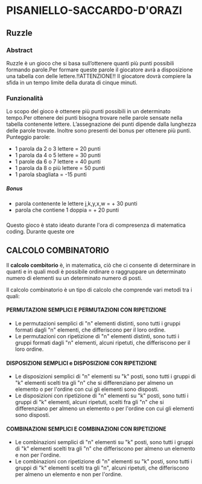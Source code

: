 # PISANIELLO-SACCARDO-D'ORAZI

## Ruzzle

### Abstract
Ruzzle è un gioco che si basa sull’ottenere quanti più punti possibili formando parole.Per formare queste parole il giocatore avrà a disposizione una tabella con delle lettere.!!ATTENZIONE!! Il giocatore dovrà compiere la sfida in un tempo limite della durata di cinque minuti.

### Funzionalità
Lo scopo del gioco è ottenere più punti possibili in un determinato tempo.Per ottenere dei punti bisogna trovare nelle parole sensate nella tabella contenente lettere. L’assegnazione dei punti dipende dalla lunghezza delle parole trovate. Inoltre sono presenti dei bonus per ottenere più punti.
Punteggio parole:
- 1 parola da 2 o 3 lettere = 20 punti 
- 1 parola da 4 o 5 lettere = 30 punti   
- 1 parole da 6 o 7 lettere = 40 punti 
- 1 parola da 8 o più lettere = 50 punti 
- 1 parola sbagliata = -15 punti  
##### Bonus 
- parola contenente le lettere j,k,y,x,w = + 30 punti  
- parola che contiene 1 doppia = + 20 punti 

### 
Questo gioco è stato ideato durante l'ora di compresenza di matematica coding. Durante queste ore 

## CALCOLO COMBINATORIO 

  Il **calcolo combitorio** è, in matematica, ciò che ci consente di determinare in quanti e in quali modi è possibile ordinare o raggruppare un determinato numero di elementi su un determinato numero di posti.
  
  Il calcolo combinatorio è un tipo di calcolo che comprende vari metodi tra i quali:
  
 #### PERMUTAZIONI SEMPLICI E PERMUTAZIONI CON RIPETIZIONE
  - Le permutazioni semplici di "n" elementi distinti, sono tutti i gruppi formati dagli "n" elementi, che differiscono per il loro ordine.
  - Le permutazioni con ripetizione di "n" elementi distinti, sono tutti i gruppi formati dagli "n" elementi, alcuni ripetuti, che differiscono per il loro ordine.
    
 #### DISPOSIZIONI SEMPLICI e DISPOSIZIONI CON RIPETIZIONE
- Le disposizioni semplici di "n" elementi su "k" posti, sono  tutti i gruppi di "k" elementi scelti tra gli "n" che si differenziano per almeno un elemento o per l'ordine con cui gli elementi sono disposti.
- Le disposizioni con ripetizione di "n" elementi su "k" posti, sono tutti i gruppi di "k" elementi, alcuni ripetuti, scelti fra gli "n" che si differenziano per almeno un elemento o per l'ordine con cui gli elementi sono disposti.
     
#### COMBINAZIONI SEMPLICI E COMBINAZIONI CON RIPETIZIONE
- Le combinazioni semplici di "n" elementi su "k" posti, sono tutti i gruppi di "k" elementi scelti tra gli "n" che differiscono per almeno un elemento e non per l'ordine.
- Le combinazioni con ripetizione di "n" elementi su "k" posti, sono tutti i gruppi di "k" elementi scelti tra gli "n", alcuni ripetuti, che differiscono per almeno un elemento e non per l'ordine. 
